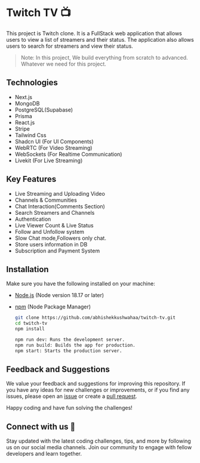 # Twitch TV 📺

This project is Twitch clone. It is a FullStack web application that allows users to view a list of streamers and their status. The application also allows users to search for streamers and view their status.

> Note: In this project, We build everything from scratch to advanced. Whatever we need for this project.

## Technologies

- Next.js
- MongoDB
- PostgreSQL(Supabase)
- Prisma
- React.js
- Stripe
- Tailwind Css
- Shadcn UI (For UI Components)
- WebRTC (For Video Streaming)
- WebSockets (For Realtime Communication)
- Livekit (For Live Streaming)

## Key Features

- Live Streaming and Uploading Video
- Channels & Communities
- Chat Interaction(Comments Section)
- Search Streamers and Channels
- Authentication
- Live Viewer Count & Live Status
- Follow and Unfollow system
- Slow Chat mode,Followers only chat.
- Store users information in DB
- Subscription and Payment System

## Installation

Make sure you have the following installed on your machine:

- [Node.js](https://nodejs.org/) (Node version 18.17 or later)
- [npm](https://www.npmjs.com/) (Node Package Manager)

  ```bash
  git clone https://github.com/abhishekkushwahaa/twitch-tv.git
  cd twitch-tv
  npm install

  npm run dev: Runs the development server.
  npm run build: Builds the app for production.
  npm start: Starts the production server.
  ```

## Feedback and Suggestions

We value your feedback and suggestions for improving this repository. If you have any ideas for new challenges or improvements, or if you find any issues, please open an [issue](https://github.com/abhishekkushwahaa/twitch-tv/issues) or create a [pull request](https://github.com/abhishekkushwahaa/twitch-tv/pulls).

Happy coding and have fun solving the challenges!

## Connect with us :gift_heart:

Stay updated with the latest coding challenges, tips, and more by following us on our social media channels. Join our community to engage with fellow developers and learn together.
